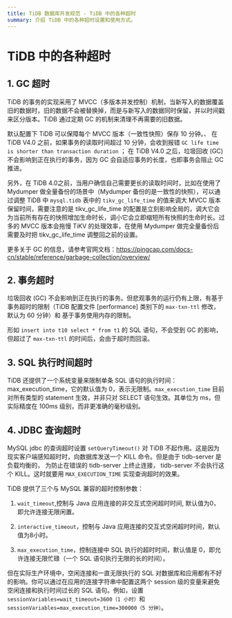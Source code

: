 ```yaml
---
title: TiDB 数据库开发规范 - TiDB 中的各种超时
summary: 介绍 TiDB 中的各种超时设置和使用方式。
---
```


# TiDB 中的各种超时

## 1. GC 超时

TiDB 的事务的实现采用了 MVCC（多版本并发控制）机制，当新写入的数据覆盖旧的数据时，旧的数据不会被替换掉，而是与新写入的数据同时保留，并以时间戳来区分版本。TiDB 通过定期 GC 的机制来清理不再需要的旧数据。

默认配置下 TiDB 可以保障每个 MVCC 版本（一致性快照）保存 10 分钟。、
在 TiDB V4.0 之前，如果事务的读取时间超过 10 分钟，会收到报错 `GC life time is shorter than transaction duration` ； 
在 TiDB V4.0 之后，垃圾回收 (GC) 不会影响到正在执行的事务，因为 GC 会自适应事务的长度，也即事务会阻止 GC 推进。

另外，在 TiDB 4.0之前，当用户确信自己需要更长的读取时间时，比如在使用了 Mydumper 做全量备份的场景中（Mydumper 备份的是一致性的快照），可以通过调整 TiDB 中
`mysql.tidb` 表中的 `tikv_gc_life_time` 的值来调大 MVCC 版本保留时间，需要注意的是 tikv_gc_life_time 的配置是立刻影响全局的，调大它会为当前所有存在的快照增加生命时长，调小它会立即缩短所有快照的生命时长。过多的 MVCC 版本会拖慢 TiKV 的处理效率，在使用 Mydumper 做完全量备份后需要及时把 tikv_gc_life_time 调整回之前的设置。

更多关于 GC 的信息，请参考官网文档：<https://pingcap.com/docs-cn/stable/reference/garbage-collection/overview/>

## 2. 事务超时

垃圾回收 (GC) 不会影响到正在执行的事务。但悲观事务的运行仍有上限，有基于事务超时的限制（TiDB 配置文件 [performance] 类别下的 `max-txn-ttl` 修改，默认为 60 分钟）和 基于事务使用内存的限制。

形如 `insert into t10 select * from t1` 的 SQL 语句，不会受到 GC 的影响，但超过了 `max-txn-ttl`  的时间后，会由于超时而回滚。 

## 3. SQL 执行时间超时

TiDB 还提供了一个系统变量来限制单条 SQL 语句的执行时间：max_execution_time，它的默认值为 0，表示无限制。`max_execution_time` 目前对所有类型的 statement 生效，并非只对 SELECT 语句生效。其单位为 ms，但实际精度在 100ms 级别，而非更准确的毫秒级别。

## 4. JDBC 查询超时

MySQL jdbc 的查询超时设置 `setQueryTimeout()` 对 TiDB 不起作用。这是因为现实客户端感知超时时，向数据库发送一个 KILL 命令。但是由于 tidb-server 是负载均衡的， 为防止在错误的 tidb-server 上终止连接， tidb-server 不会执行这个 KILL。这时就要用 `MAX_EXECUTION_TIME` 实现查询超时的效果。

TiDB 提供了三个与 MySQL 兼容的超时控制参数：

1. `wait_timeout`,控制与 Java 应用连接的非交互式空闲超时时间, 默认值为0，即允许连接无限闲置。

2. `interactive_timeout`，控制与 Java 应用连接的交互式空闲超时时间，默认值为8小时。

3. `max_execution_time`，控制连接中 SQL 执行的超时时间，默认值是 0，即允许连接无限忙碌（一个 SQL 语句执行无限的长的时间）。

但在实际生产环境中，空闲连接和一直无限执行的 SQL 对数据库和应用都有不好的影响。你可以通过在应用的连接字符串中配置这两个 session 级的变量来避免空闲连接和执行时间过长的 SQL 语句。例如，设置 `sessionVariables=wait_timeout=3600（1 小时）`和  `sessionVariables=max_execution_time=300000（5 分钟）`。
